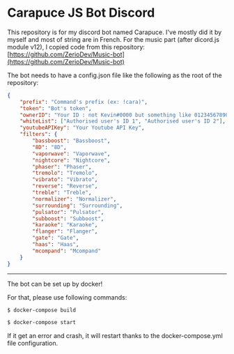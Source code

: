 # Carapuce JS Bot Discord

This repository is for my discord bot named Carapuce. I've mostly did it by myself and most of string are in French.
For the music part (after dicord.js module v12), I copied code from this repository: [https://github.com/ZerioDev/Music-bot](https://github.com/ZerioDev/Music-bot)

The bot needs to have a config.json file like the following as the root of the repository:

```json
{
    "prefix": "Command's prefix (ex: !cara)",
    "token": "Bot's token",
    "ownerID": "Your ID : not Kevin#0000 but something like 012345678901234567",
    "whiteList": ["Authorised user's ID 1", "Authorised user's ID 2"],
    "youtubeAPIKey": "Your Youtube API Key",
    "filters": {
        "bassboost": "Bassboost",
        "8D": "8D",
        "vaporwave": "Vaporwave",
        "nightcore": "Nightcore",
        "phaser": "Phaser",
        "tremolo": "Tremolo",
        "vibrato": "Vibrato",
        "reverse": "Reverse",
        "treble": "Treble",
        "normalizer": "Normalizer",
        "surrounding": "Surrounding",
        "pulsator": "Pulsator",
        "subboost": "Subboost",
        "karaoke": "Karaoke",
        "flanger": "Flanger",
        "gate": "Gate",
        "haas": "Haas",
        "mcompand": "Mcompand"
    }
}
```

---
The bot can be set up by docker!

For that, please use following commands:

```bash
$ docker-compose build
```

```bash
$ docker-compose start
```

If it get an error and crash, it will restart thanks to the docker-compose.yml file configuration.
